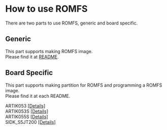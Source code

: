 # How to use ROMFS

There are two parts to use ROMFS, generic and board specific.

## Generic

This part supports making ROMFS image.  
Please find it at [README](../tools/fs/README_ROMFS.md).

## Board Specific

This part supports making partition for ROMFS and programming a ROMFS image.  
Please find it at each README.

ARTIK053 [[Details]](../build/configs/artik053/README.md#romfs)  
ARTIK053S [[Details]](../build/configs/artik053s/README.md#romfs)  
ARTIK055S [[Details]](../build/configs/artik055s/README.md#romfs)  
SIDK_S5JT200 [[Details]](../build/configs/sidk_s5jt200/README.md#romfs)

